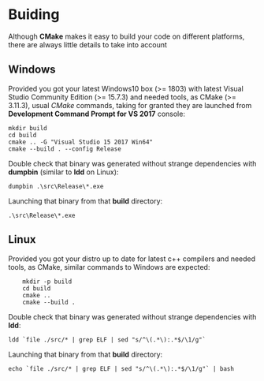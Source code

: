 # Buiding

Although **CMake** makes it easy to build your code on different platforms, there are always little details to take into account

## Windows

Provided you got your latest Windows10 box (>= 1803) with latest Visual Studio Community Edition (>= 15.7.3) and needed tools, as CMake (>= 3.11.3),
usual *CMake* commands, taking for granted they are launched from **Development Command Prompt for VS 2017** console:

	mkdir build
	cd build
	cmake .. -G "Visual Studio 15 2017 Win64"
	cmake --build . --config Release

Double check that binary was generated without strange dependencies with **dumpbin** (similar to **ldd** on Linux):

	dumpbin .\src\Release\*.exe

Launching that binary from that **build** directory:

	.\src\Release\*.exe

## Linux

Provided you got your distro up to date for latest c++ compilers and needed tools, as CMake, similar commands to Windows are expected:

        mkdir -p build
        cd build
        cmake ..
        cmake --build .

Double check that binary was generated without strange dependencies with **ldd**:

	ldd `file ./src/* | grep ELF | sed "s/^\(.*\):.*$/\1/g"`

Launching that binary from that **build** directory:
	
	echo `file ./src/* | grep ELF | sed "s/^\(.*\):.*$/\1/g"` | bash

	


